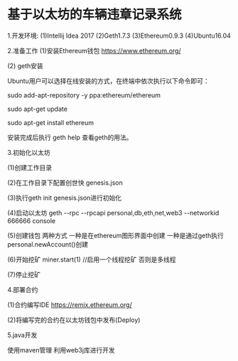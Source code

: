 # 基于以太坊的车辆违章记录系统

1.开发环境:
(1)Intellij Idea 2017
(2)Geth1.7.3
(3)Ethereum0.9.3
(4)Ubuntu16.04

2.准备工作
(1)安装Ethereum钱包  https://www.ethereum.org/

(2) geth安装 

Ubuntu用户可以选择在线安装的方式，在终端中依次执行以下命令即可：

sudo add-apt-repository -y ppa:ethereum/ethereum

sudo apt-get update

sudo apt-get install ethereum

安装完成后执行 geth help 查看geth的用法。

3.初始化以太坊

(1)创建工作目录

(2)在工作目录下配置创世快 genesis.json 

(3)执行geth init genesis.json进行初始化

(4)启动以太坊 geth --rpc --rpcapi personal,db,eth,net,web3 --networkid 666666 console

(5)创建钱包 两种方式 一种是在ethereum图形界面中创建 一种是通过geth执行 personal.newAccount()创建

(6)开始挖矿 miner.start(1) //启用一个线程挖矿 否则是多线程

(7)停止挖矿

4.部署合约

(1)合约编写IDE https://remix.ethereum.org/

(2)将编写完的合约在以太坊钱包中发布(Deploy)

5.java开发

使用maven管理 利用web3j库进行开发 
